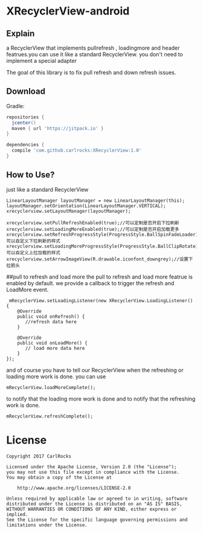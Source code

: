 XRecyclerView-android
=====================

Explain
----
a RecyclerView that implements pullrefresh , loadingmore and header featrues.you can use it like a standard RecyclerView. you don't need to implement a special adapter

The goal of this library is to fix pull refresh and down refresh issues.

Download
--------
Gradle:
```groovy
repositories {
  jcenter()
  maven { url 'https://jitpack.io' }
}

dependencies {
  compile 'com.github.carlrocks:XRecyclerView:1.0'
}
```

How to Use?
-----------
just like a standard RecyclerView

    LinearLayoutManager layoutManager = new LinearLayoutManager(this);
    layoutManager.setOrientation(LinearLayoutManager.VERTICAL);
    xrecyclerview.setLayoutManager(layoutManager);

    xrecyclerview.setPullRefreshEnabled(true);//可以定制是否开启下拉刷新
    xrecyclerview.setLoadingMoreEnabled(true);//可以定制是否开启加载更多
    xrecyclerview.setRefreshProgressStyle(ProgressStyle.BallSpinFadeLoader);//可以自定义下拉刷新的样式
    xrecyclerview.setLoadingMoreProgressStyle(ProgressStyle.BallClipRotate);//可以自定义上拉加载的样式
    xrecyclerview.setArrowImageView(R.drawable.iconfont_downgrey);//设置下拉箭头

##pull to refresh and load more the pull to refresh and load more featrue is enabled by default. we provide a callback to trigger the refresh and LoadMore event.

     mRecyclerView.setLoadingListener(new XRecyclerView.LoadingListener() {
        @Override
        public void onRefresh() {
           //refresh data here
        }

        @Override
        public void onLoadMore() {
           // load more data here
        }
    });

and of course you have to tell our RecyclerView when the refreshing or loading more work is done. you can use

    mRecyclerView.loadMoreComplete();

to notify that the loading more work is done and to notify that the refreshing work is done.

    mRecyclerView.refreshComplete();


License
=======
    Copyright 2017 CarlRocks

    Licensed under the Apache License, Version 2.0 (the "License");
    you may not use this file except in compliance with the License.
    You may obtain a copy of the License at

        http://www.apache.org/licenses/LICENSE-2.0

    Unless required by applicable law or agreed to in writing, software
    distributed under the License is distributed on an "AS IS" BASIS,
    WITHOUT WARRANTIES OR CONDITIONS OF ANY KIND, either express or implied.
    See the License for the specific language governing permissions and
    limitations under the License.
